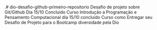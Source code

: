 .# dio-desafio-github-primeiro-repositorio
Desafio de projeto sobre Git/Github
Dia 15/10 Concluido Curso Introdução a Programação e Pensamento Computacional
dia 15/10 concluído Curso como Entregar  seu Desafio de Projeto  para o Bootcamp diversidade pela Dio
